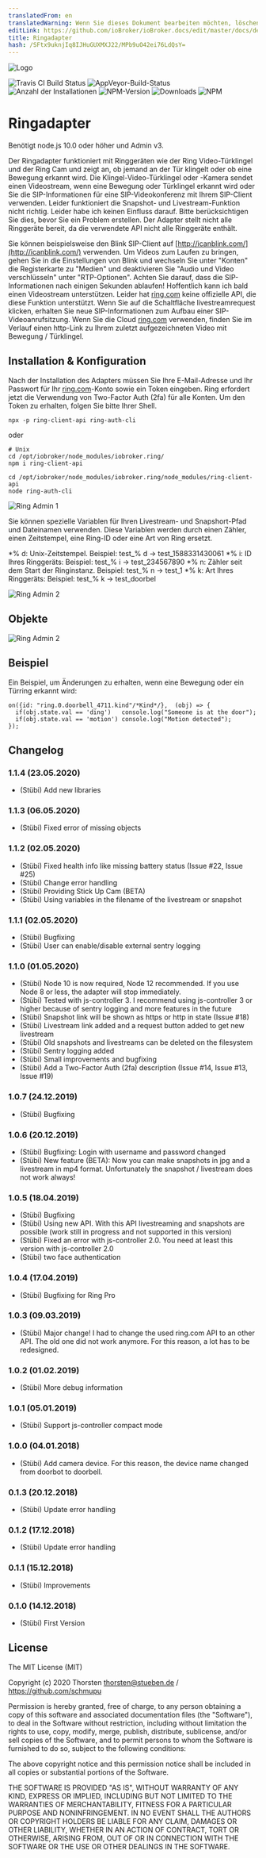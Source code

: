```yaml
---
translatedFrom: en
translatedWarning: Wenn Sie dieses Dokument bearbeiten möchten, löschen Sie bitte das Feld "translationsFrom". Andernfalls wird dieses Dokument automatisch erneut übersetzt
editLink: https://github.com/ioBroker/ioBroker.docs/edit/master/docs/de/adapterref/iobroker.ring/README.md
title: Ringadapter
hash: /SFtx9uknjIq8IJHuGUXMXJ22/MPb9uO42ei76LdQsY=
---
```

![Logo](../../../en/adapterref/iobroker.ring/admin/ring.png)

![Travis CI Build Status](https://travis-ci.org/schmupu/ioBroker.ring.svg?branch=master)
![AppVeyor-Build-Status](https://ci.appveyor.com/api/projects/status/github/schmupu/ioBroker.ring?branch=master&svg=true)
![Anzahl der Installationen](http://iobroker.live/badges/ring-stable.svg)
![NPM-Version](http://img.shields.io/npm/v/iobroker.ring.svg)
![Downloads](https://img.shields.io/npm/dm/iobroker.ring.svg)
![NPM](https://nodei.co/npm/iobroker.ring.png?downloads=true)

# Ringadapter
Benötigt node.js 10.0 oder höher und Admin v3.

Der Ringadapter funktioniert mit Ringgeräten wie der Ring Video-Türklingel und der Ring Cam und zeigt an, ob jemand an der Tür klingelt oder ob eine Bewegung erkannt wird. Die Klingel-Video-Türklingel oder -Kamera sendet einen Videostream, wenn eine Bewegung oder Türklingel erkannt wird oder Sie die SIP-Informationen für eine SIP-Videokonferenz mit Ihrem SIP-Client verwenden.
Leider funktioniert die Snapshot- und Livestream-Funktion nicht richtig. Leider habe ich keinen Einfluss darauf. Bitte berücksichtigen Sie dies, bevor Sie ein Problem erstellen.
Der Adapter stellt nicht alle Ringgeräte bereit, da die verwendete API nicht alle Ringgeräte enthält.

Sie können beispielsweise den Blink SIP-Client auf [http://icanblink.com/](http://icanblink.com/) verwenden. Um Videos zum Laufen zu bringen, gehen Sie in die Einstellungen von Blink und wechseln Sie unter "Konten" die Registerkarte zu "Medien" und deaktivieren Sie "Audio und Video verschlüsseln" unter "RTP-Optionen". Achten Sie darauf, dass die SIP-Informationen nach einigen Sekunden ablaufen! Hoffentlich kann ich bald einen Videostream unterstützen. Leider hat [ring.com](https://ring.com) keine offizielle API, die diese Funktion unterstützt.
Wenn Sie auf die Schaltfläche livestreamrequest klicken, erhalten Sie neue SIP-Informationen zum Aufbau einer SIP-Videoanrufsitzung. Wenn Sie die Cloud [ring.com](https://ring.com) verwenden, finden Sie im Verlauf einen http-Link zu Ihrem zuletzt aufgezeichneten Video mit Bewegung / Türklingel.

## Installation & Konfiguration
Nach der Installation des Adapters müssen Sie Ihre E-Mail-Adresse und Ihr Passwort für Ihr [ring.com](https://ring.com)-Konto sowie ein Token eingeben. Ring erfordert jetzt die Verwendung von Two-Factor Auth (2fa) für alle Konten. Um den Token zu erhalten, folgen Sie bitte Ihrer Shell.

```
npx -p ring-client-api ring-auth-cli
```

oder

```
# Unix
cd /opt/iobroker/node_modules/iobroker.ring/
npm i ring-client-api

cd /opt/iobroker/node_modules/iobroker.ring/node_modules/ring-client-api
node ring-auth-cli
```

![Ring Admin 1](../../../en/adapterref/iobroker.ring/docs/ring_admin_tab1.png)

Sie können spezielle Variablen für Ihren Livestream- und Snapshort-Pfad und Dateinamen verwenden. Diese Variablen werden durch einen Zähler, einen Zeitstempel, eine Ring-ID oder eine Art von Ring ersetzt.

*% d: Unix-Zeitstempel. Beispiel: test_% d -> test_1588331430061
*% i: ID Ihres Ringgeräts: Beispiel: test_% i -> test_234567890
*% n: Zähler seit dem Start der Ringinstanz. Beispiel: test_% n -> test_1
*% k: Art Ihres Ringgeräts: Beispiel: test_% k -> test_doorbel

![Ring Admin 2](../../../en/adapterref/iobroker.ring/docs/ring_admin_tab2.png)

## Objekte
![Ring Admin 2](../../../en/adapterref/iobroker.ring/docs/ring_objects.png)

## Beispiel
Ein Beispiel, um Änderungen zu erhalten, wenn eine Bewegung oder ein Türring erkannt wird:

```
on({id: "ring.0.doorbell_4711.kind"/*Kind*/},  (obj) => {
  if(obj.state.val == 'ding')   console.log("Someone is at the door");
  if(obj.state.val == 'motion') console.log("Motion detected");
});
```

## Changelog

### 1.1.4 (23.05.2020)
* (Stübi) Add new libraries  

### 1.1.3 (06.05.2020)
* (Stübi) Fixed error of missing objects 

### 1.1.2 (02.05.2020)
* (Stübi) Fixed health info like missing battery status (Issue #22, Issue #25) 
* (Stübi) Change error handling
* (Stübi) Providing Stick Up Cam (BETA)
* (Stübi) Using variables in the filename of the livestream or snapshot 

### 1.1.1 (02.05.2020)
* (Stübi) Bugfixing
* (Stübi) User can enable/disable external sentry logging

### 1.1.0 (01.05.2020)
* (Stübi) Node 10 is now required, Node 12 recommended. If you use Node 8 or less, the adapter will stop immediately.
* (Stübi) Tested with js-controller 3. I recommend using js-controller 3 or higher because of sentry logging and more features in the future 
* (Stübi) Snapshot link will be shown as https or http in state (Issue #18)
* (Stübi) Livestream link added and a request button added to get new livestream
* (Stübi) Old snapshots and livestreams can be deleted on the filesystem
* (Stübi) Sentry logging added
* (Stübi) Small improvements and bugfixing   
* (Stübi) Add a Two-Factor Auth (2fa) description (Issue #14, Issue #13, Issue #19)

### 1.0.7 (24.12.2019)
* (Stübi) Bugfixing

### 1.0.6 (20.12.2019)
* (Stübi) Bugfixing: Login with username and password changed
* (Stübi) New feature (BETA): Now you can make snapshots in jpg and a livestream in mp4 format. Unfortunately the snapshot / livestream does not work always! 

### 1.0.5 (18.04.2019)
* (Stübi) Bugfixing 
* (Stübi) Using new API. With this API livestreaming and snapshots are possible (work still in progress and not supported in this version)
* (Stübi) Fixed an error with js-controller 2.0. You need at least this version with js-controller 2.0
* (Stübi) two face authentication


### 1.0.4 (17.04.2019)
* (Stübi) Bugfixing for Ring Pro 

### 1.0.3 (09.03.2019)
* (Stübi) Major change! I had to change the used ring.com API to an other API. The old one did not work anymore. For this reason, a lot has to be redesigned.  

### 1.0.2 (01.02.2019)
* (Stübi) More debug information 

### 1.0.1 (05.01.2019)
* (Stübi) Support js-controller compact mode 

### 1.0.0 (04.01.2018)
* (Stübi) Add camera device. For this reason, the device name changed from doorbot to doorbell.

### 0.1.3 (20.12.2018)
* (Stübi) Update error handling

### 0.1.2 (17.12.2018)
* (Stübi) Update error handling

### 0.1.1 (15.12.2018)
* (Stübi) Improvements

### 0.1.0 (14.12.2018)
* (Stübi) First Version

## License
The MIT License (MIT)

Copyright (c) 2020 Thorsten <thorsten@stueben.de> / <https://github.com/schmupu>

Permission is hereby granted, free of charge, to any person obtaining a copy
of this software and associated documentation files (the "Software"), to deal
in the Software without restriction, including without limitation the rights
to use, copy, modify, merge, publish, distribute, sublicense, and/or sell
copies of the Software, and to permit persons to whom the Software is
furnished to do so, subject to the following conditions:

The above copyright notice and this permission notice shall be included in
all copies or substantial portions of the Software.

THE SOFTWARE IS PROVIDED "AS IS", WITHOUT WARRANTY OF ANY KIND, EXPRESS OR
IMPLIED, INCLUDING BUT NOT LIMITED TO THE WARRANTIES OF MERCHANTABILITY,
FITNESS FOR A PARTICULAR PURPOSE AND NONINFRINGEMENT. IN NO EVENT SHALL THE
AUTHORS OR COPYRIGHT HOLDERS BE LIABLE FOR ANY CLAIM, DAMAGES OR OTHER
LIABILITY, WHETHER IN AN ACTION OF CONTRACT, TORT OR OTHERWISE, ARISING FROM,
OUT OF OR IN CONNECTION WITH THE SOFTWARE OR THE USE OR OTHER DEALINGS IN
THE SOFTWARE.